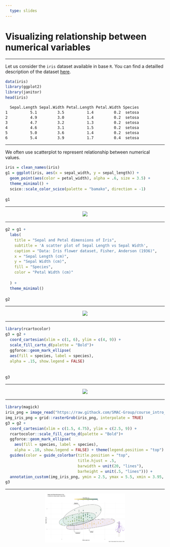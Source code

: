 ```yaml
---
  type: slides
---
```

# Visualizing relationship between numerical variables

---

Let us consider the `iris` dataset available in base `R`. You can find a detailled description of the dataset [here](https://stat.ethz.ch/R-manual/R-devel/library/datasets/html/iris.html).


```R
data(iris)
library(ggplot2)
library(janitor)
head(iris)
``` 



```out
  Sepal.Length Sepal.Width Petal.Length Petal.Width Species
1          5.1         3.5          1.4         0.2  setosa
2          4.9         3.0          1.4         0.2  setosa
3          4.7         3.2          1.3         0.2  setosa
4          4.6         3.1          1.5         0.2  setosa
5          5.0         3.6          1.4         0.2  setosa
6          5.4         3.9          1.7         0.4  setosa
``` 


---

We often use scatterplot to represent relationship between numerical values.

```R
iris = clean_names(iris)
g1 = ggplot(iris, aes(x = sepal_width, y = sepal_length)) + 
  geom_point(aes(color = petal_width), alpha = .6, size = 3.5) +
  theme_minimal() +
  scico::scale_color_scico(palette = "bamako", direction = -1) 

g1
``` 

---

<div style="text-align:center"><img src="sct1.png" alt=" " width="50%"></div>


---

```R
g2 = g1 + 
  labs(
    title = "Sepal and Petal dimensions of Iris",
    subtitle = 'A scatter plot of Sepal Length vs Sepal Width',
    caption = "Data: Iris flower dataset, Fisher, Anderson (1936)",
    x = "Sepal Length (cm)", 
    y = "Sepal Width (cm)",
    fill = "Species",
    color = "Petal Width (cm)"
    
  ) + 
  theme_minimal()

g2


``` 

---

<div style="text-align:center"><img src="sct2.png" alt=" " width="50%"></div>


---
```R
library(rcartocolor)
g3 = g2 + 
  coord_cartesian(xlim = c(1, 6), ylim = c(4, 9)) +
  scale_fill_carto_d(palette = "Bold")+
  ggforce::geom_mark_ellipse(
  aes(fill = species, label = species), 
  alpha = .15, show.legend = FALSE)


g3
``` 

---

<div style="text-align:center"><img src="sct3.png" alt=" " width="50%"></div>

  
---

```R
library(magick)
iris_png = image_read("https://raw.githack.com/SMAC-Group/course_intro_ds/master/img/iris.png")
img_iris_png = grid::rasterGrob(iris_png, interpolate = TRUE)
g3 = g2 + 
  coord_cartesian(xlim = c(1.5, 4.75), ylim = c(2.5, 9)) +
  rcartocolor::scale_fill_carto_d(palette = "Bold")+
  ggforce::geom_mark_ellipse(
    aes(fill = species, label = species), 
    alpha = .10, show.legend = FALSE) + theme(legend.position = "top") +
  guides(color = guide_colorbar(title.position = "top", 
                                title.hjust = .5, 
                                barwidth = unit(20, "lines"), 
                                barheight = unit(.5, "lines"))) +
  annotation_custom(img_iris_png, ymin = 2.5, ymax = 5.5, xmin = 3.95, xmax = 5.45)
g3

```

---
  
  <div style="text-align:center"><img src="sct4.png" alt=" " width="50%"></div>

  
  